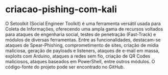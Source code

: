 # criacao-pishing-com-kali
O Setoolkit (Social Engineer Toolkit) é uma ferramenta versátil usada para Coleta de Informações, oferecendo uma ampla gama de recursos voltados para ataques de engenharia social, testes de penetração (Fast-Track) e módulos de diversas ferramentas. Entre as funcionalidades, destacam-se ataques de Spear-Phishing, comprometimento de sites, criação de mídia maliciosa, geração de payloads e listeners, ataques de e-mail em massa, exploits com Arduino, ataques a redes sem fio, criação de QR Codes maliciosos, ataques baseados em PowerShell, entre outros módulos. O código-fonte do projeto pode ser encontrado no GitHub.
